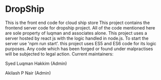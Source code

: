 # DropShip
This is the front end code for cloud ship store
This project contains the frontend server code for dropship project.
All of the code mentioned here are sole property of luqman and associates alone.
This project uses a server hosted by react js with the logic handled in node.js.
To start the server use 'npm run start'.
this project uses ES5 and ES6 code for its logic purposes.
Any code which has been forged or found under malpractises will be subjected to legal action.
Current maintainers:

Syed Luqman Hakkim (Admin)

Akilash P Nair (Admin)
